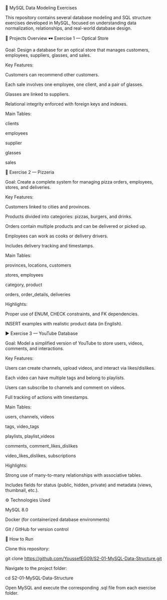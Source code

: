🧠 MySQL Data Modeling Exercises

This repository contains several database modeling and SQL structure exercises developed in MySQL, focused on understanding data normalization, relationships, and real-world database design.

📁 Projects Overview
🕶️ Exercise 1 — Optical Store

Goal:
Design a database for an optical store that manages customers, employees, suppliers, glasses, and sales.

Key Features:

Customers can recommend other customers.

Each sale involves one employee, one client, and a pair of glasses.

Glasses are linked to suppliers.

Relational integrity enforced with foreign keys and indexes.

Main Tables:

clients

employees

supplier

glasses

sales

🍕 Exercise 2 — Pizzeria

Goal:
Create a complete system for managing pizza orders, employees, stores, and deliveries.

Key Features:

Customers linked to cities and provinces.

Products divided into categories: pizzas, burgers, and drinks.

Orders contain multiple products and can be delivered or picked up.

Employees can work as cooks or delivery drivers.

Includes delivery tracking and timestamps.

Main Tables:

provinces, locations, customers

stores, employees

category, product

orders, order_details, deliveries

Highlights:

Proper use of ENUM, CHECK constraints, and FK dependencies.

INSERT examples with realistic product data (in English).

▶️ Exercise 3 — YouTube Database

Goal:
Model a simplified version of YouTube to store users, videos, comments, and interactions.

Key Features:

Users can create channels, upload videos, and interact via likes/dislikes.

Each video can have multiple tags and belong to playlists.

Users can subscribe to channels and comment on videos.

Full tracking of actions with timestamps.

Main Tables:

users, channels, videos

tags, video_tags

playlists, playlist_videos

comments, comment_likes_dislikes

video_likes_dislikes, subscriptions

Highlights:

Strong use of many-to-many relationships with associative tables.

Includes fields for status (public, hidden, private) and metadata (views, thumbnail, etc.).

⚙️ Technologies Used

MySQL 8.0

Docker (for containerized database environments)

Git / GitHub for version control

🚀 How to Run

Clone this repository:

git clone https://github.com/YoussefEG09/S2-01-MySQL-Data-Structure.git


Navigate to the project folder:

cd S2-01-MySQL-Data-Structure


Open MySQL and execute the corresponding .sql file from each exercise folder.
